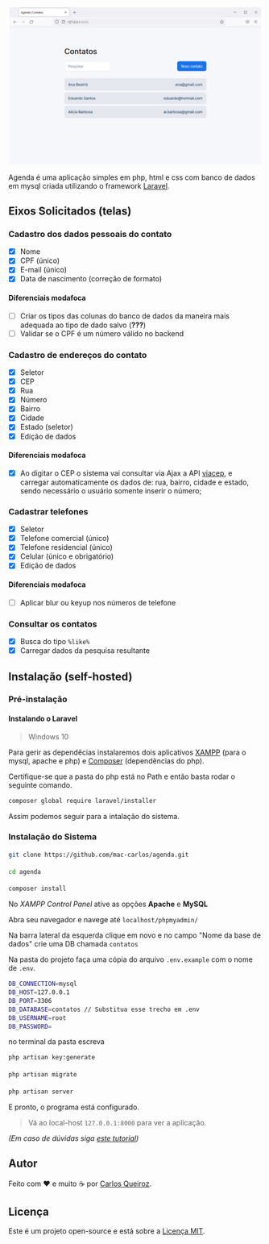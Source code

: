 <p align="center">
    <img src="assets/image.png" width="500px">
</p>

Agenda é uma aplicação simples em php, html e css com banco de dados em mysql criada utilizando o framework [Laravel](https://laravel.com/).

## Eixos Solicitados (telas)

### Cadastro dos dados pessoais do contato

- [x] Nome
- [x] CPF (único)
- [x] E-mail (único)
- [x] Data de nascimento (correção de formato)

#### Diferenciais modafoca

- [ ] Criar os tipos das colunas do banco de dados da maneira mais adequada ao tipo de dado salvo (**???**)
- [ ] Validar se o CPF é um número válido no backend

### Cadastro de endereços do contato

- [x] Seletor
- [x] CEP
- [x] Rua
- [x] Número
- [x] Bairro
- [x] Cidade
- [x] Estado (seletor)
- [x] Edição de dados

#### Diferenciais modafoca

- [x] Ao digitar o CEP o sistema vai consultar via Ajax a API [viacep](http://viacep.com.br/), e carregar automaticamente os dados de: rua, bairro, cidade e estado, sendo necessário o usuário somente inserir o número;

### Cadastrar telefones

- [x] Seletor
- [x] Telefone comercial (único)
- [x] Telefone residencial (único)
- [x] Celular (único e obrigatório)
- [x] Edição de dados

#### Diferenciais modafoca

- [ ] Aplicar blur ou keyup nos números de telefone

### Consultar os contatos

- [x] Busca do tipo ```%like%```
- [x] Carregar dados da pesquisa resultante

## Instalação (self-hosted)

### Pré-instalação

#### Instalando o Laravel

> Windows 10

Para gerir as dependêcias instalaremos dois aplicativos [XAMPP](https://www.apachefriends.org/pt_br/index.html) (para o mysql, apache e php) e [Composer](https://getcomposer.org/) (dependências do php).

Certifique-se que a pasta do php está no Path e então basta rodar o seguinte comando.

```bash
composer global require laravel/installer
```

Assim podemos seguir para a intalação do sistema.

### Instalação do Sistema

```bash
git clone https://github.com/mac-carlos/agenda.git

cd agenda

composer install
```

No *XAMPP Control Panel* ative as opções **Apache** e **MySQL** 

Abra seu navegador e navege até ```localhost/phpmyadmin/```

Na barra lateral da esquerda clique em novo e no campo "Nome da base de dados" crie uma DB chamada ```contatos```

Na pasta do projeto faça uma cópia do arquivo ```.env.example``` com o nome de ```.env```.

```bash
DB_CONNECTION=mysql
DB_HOST=127.0.0.1
DB_PORT=3306
DB_DATABASE=contatos // Substitua esse trecho em .env
DB_USERNAME=root
DB_PASSWORD=
```

no terminal da pasta escreva

```bash
php artisan key:generate

php artisan migrate

php artisan server
```

E pronto, o programa está configurado. 

> Vá ao local-host ```127.0.0.1:8000``` para ver a aplicação.

*(Em caso de dúvidas siga [este tutorial](https://www.youtube.com/watch?v=KrsicG8gfVg))*

## Autor

Feito com ❤️  e muito ☕  por [Carlos Queiroz](https://mac-carlos.github.io/).

## Licença 

Este é um projeto open-source e está sobre a [Licença MIT](LICENSE). 
